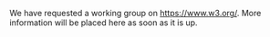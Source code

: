 We have requested a working group on <a href="https://www.w3.org/">https://www.w3.org/</a>. More information will be placed here as soon as it is up.
